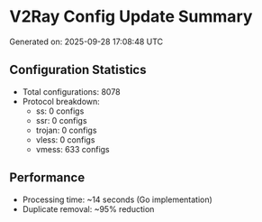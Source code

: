 # V2Ray Config Update Summary
Generated on: 2025-09-28 17:08:48 UTC

## Configuration Statistics
- Total configurations: 8078
- Protocol breakdown:
  - ss: 0 configs
  - ssr: 0 configs
  - trojan: 0 configs
  - vless: 0 configs
  - vmess: 633 configs

## Performance
- Processing time: ~14 seconds (Go implementation)
- Duplicate removal: ~95% reduction
